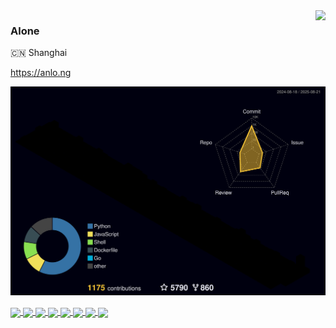 <img align="right" src="https://github-readme-stats.vercel.app/api?username=al-one&bg_color=30,e96443,904e95&title_color=fff&text_color=fff&hide_title=true">

### Alone

🇨🇳 Shanghai

https://anlo.ng


![](./profile-3d-contrib/profile-night-rainbow.svg)


<a href="https://github.com/al-one/hass-xiaomi-miot">
  <img align="center" style="height:150px" src="https://github-readme-stats.anlo.ng/api/pin/?theme=dark&bg_color=30,0C061F,92384A&show_owner=true&username=al-one&repo=hass-xiaomi-miot">
</a>
<a href="https://github.com/hacs-china">
  <img align="center" style="height:150px" src="https://github-readme-stats.anlo.ng/api/pin/?theme=dark&bg_color=30,92384A,0C061F&show_owner=true&username=hacs-china&repo=integration">
</a>

<a href="https://github.com/hasscc/tianqi">
  <img align="center" style="height:150px" src="https://github-readme-stats.anlo.ng/api/pin/?theme=dark&bg_color=30,0C061F,92384A&show_owner=true&username=hasscc&repo=tianqi">
</a>
<a href="https://github.com/hasscc/hass-edge-tts">
  <img align="center" style="height:150px" src="https://github-readme-stats.anlo.ng/api/pin/?theme=dark&bg_color=30,92384A,0C061F&show_owner=true&username=hasscc&repo=hass-edge-tts">
</a>

<a href="https://github.com/hasscc/hass-docker">
  <img align="center" style="height:150px" src="https://github-readme-stats.anlo.ng/api/pin/?theme=dark&bg_color=30,0C061F,92384A&show_owner=true&username=hasscc&repo=hass-docker">
</a>
<a href="https://github.com/hasscc/hass-super">
  <img align="center" style="height:150px" src="https://github-readme-stats.anlo.ng/api/pin/?theme=dark&bg_color=30,92384A,0C061F&show_owner=true&username=hasscc&repo=hass-super">
</a>

<a href="https://github.com/aahl/initial-commit">
  <img align="center" style="height:150px" src="https://github-readme-stats.anlo.ng/api/pin/?theme=dark&bg_color=30,0C061F,92384A&show_owner=true&username=aahl&repo=initial-commit">
</a>
<a href="https://gitee.com/hasscc/addone">
  <img align="center" style="height:150px" src="https://github-readme-stats.anlo.ng/api/pin/?theme=dark&bg_color=30,92384A,0C061F&show_owner=true&username=hasscc&repo=addons">
</a>
